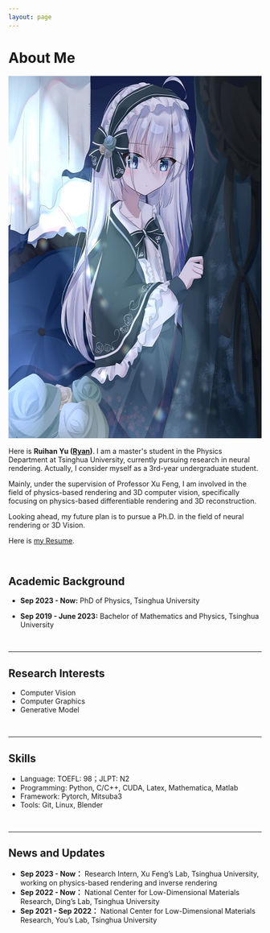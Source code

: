 ```yaml
---
layout: page
---
```


# About Me
<img src="/images/Ryan.jpg" class="floatpic" width="600" height="720">

Here is **Ruihan Yu ([Ryan](/file/CV_Yu_Ruihan_en.pdf))**.
I am a master's student in the Physics Department at Tsinghua University, currently pursuing research in neural rendering. Actually, I consider myself as a 3rd-year undergraduate student.

Mainly, under the supervision of Professor Xu Feng, I am involved in the field of physics-based rendering and 3D computer vision, specifically focusing on physics-based differentiable rendering and 3D reconstruction.

Looking ahead, my future plan is to pursue a Ph.D. in the field of neural rendering or 3D Vision. 

Here is [my Resume](/file/CV_Yu_Ruihan_en.pdf).

<br>

## Academic Background

- **Sep 2023 - Now:** PhD of Physics, Tsinghua University

- **Sep 2019 - June 2023:** Bachelor of Mathematics and Physics, Tsinghua University

<br>

---

## Research Interests

- Computer Vision
- Computer Graphics
- Generative Model

<br>

---

## Skills

- Language: TOEFL: 98；JLPT: N2
- Programming: Python, C/C++, CUDA, Latex, Mathematica, Matlab 
- Framework: Pytorch, Mitsuba3
- Tools: Git, Linux, Blender



<br>

---

## News and Updates

- **Sep 2023 - Now：** Research Intern, Xu Feng’s Lab, Tsinghua University, working on physics-based rendering and inverse rendering
- **Sep 2022 - Now：** National Center for Low-Dimensional Materials Research, Ding’s Lab, Tsinghua University
- **Sep 2021 - Sep 2022：** National Center for Low-Dimensional Materials Research, You’s Lab, Tsinghua University

<br>
